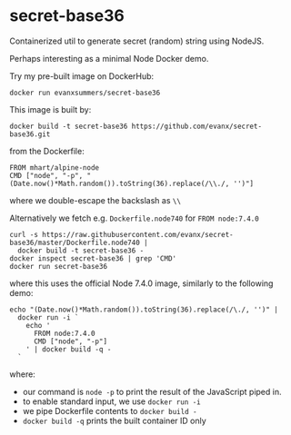 
# secret-base36

Containerized util to generate secret (random) string using NodeJS.

Perhaps interesting as a minimal Node Docker demo.

Try my pre-built image on DockerHub:
```
docker run evanxsummers/secret-base36
```
This image is built by:
```
docker build -t secret-base36 https://github.com/evanx/secret-base36.git
```
from the Dockerfile:
```
FROM mhart/alpine-node
CMD ["node", "-p", "(Date.now()*Math.random()).toString(36).replace(/\\./, '')"]
```
where we double-escape the backslash as `\\`

Alternatively we fetch e.g. `Dockerfile.node740` for `FROM node:7.4.0`
```shell
curl -s https://raw.githubusercontent.com/evanx/secret-base36/master/Dockerfile.node740 |
  docker build -t secret-base36 -
docker inspect secret-base36 | grep 'CMD'  
docker run secret-base36
```
where this uses the official Node 7.4.0 image, similarly to the following demo:
```shell
echo "(Date.now()*Math.random()).toString(36).replace(/\./, '')" |
  docker run -i `
    echo '
      FROM node:7.4.0
      CMD ["node", "-p"]
    ' | docker build -q -
  `
```
where:
- our command is `node -p` to print the result of the JavaScript piped in.
- to enable standard input, we use `docker run -i`
- we pipe Dockerfile contents to `docker build -`
- `docker build -q` prints the built container ID only
